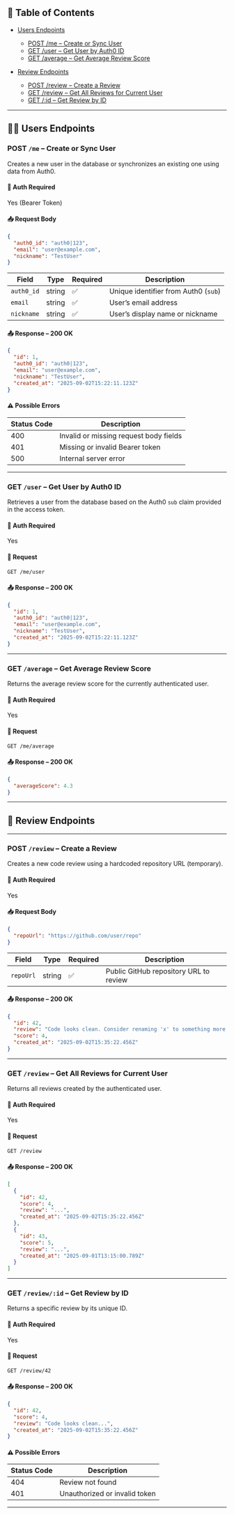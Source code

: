 ## 📑 Table of Contents

* [Users Endpoints](#users-endpoints)

  * [POST /me – Create or Sync User](#post-me--create-or-sync-user)
  * [GET /user – Get User by Auth0 ID](#get-user--get-user-by-auth0-id)
  * [GET /average – Get Average Review Score](#get-average--get-average-review-score)
* [Review Endpoints](#review-endpoints)

  * [POST /review – Create a Review](#post-review--create-a-review)
  * [GET /review – Get All Reviews for Current User](#get-review--get-all-reviews-for-current-user)
  * [GET /\:id – Get Review by ID](#get-id--get-review-by-id)

---

## 🧑‍💼 Users Endpoints

### POST `/me` – Create or Sync User

Creates a new user in the database or synchronizes an existing one using data from Auth0.

#### 🔐 Auth Required

Yes (Bearer Token)

#### 📥 Request Body

```json
{
  "auth0_id": "auth0|123",
  "email": "user@example.com",
  "nickname": "TestUser"
}
```

| Field      | Type   | Required | Description                          |
| ---------- | ------ | -------- | ------------------------------------ |
| `auth0_id` | string | ✅        | Unique identifier from Auth0 (`sub`) |
| `email`    | string | ✅        | User’s email address                 |
| `nickname` | string | ✅        | User’s display name or nickname      |

#### 📤 Response – 200 OK

```json
{
  "id": 1,
  "auth0_id": "auth0|123",
  "email": "user@example.com",
  "nickname": "TestUser",
  "created_at": "2025-09-02T15:22:11.123Z"
}
```

#### ⚠️ Possible Errors

| Status Code | Description                            |
| ----------- | -------------------------------------- |
| 400         | Invalid or missing request body fields |
| 401         | Missing or invalid Bearer token        |
| 500         | Internal server error                  |

---

### GET `/user` – Get User by Auth0 ID

Retrieves a user from the database based on the Auth0 `sub` claim provided in the access token.

#### 🔐 Auth Required

Yes

#### 🧾 Request

```http
GET /me/user
```

#### 📤 Response – 200 OK

```json
{
  "id": 1,
  "auth0_id": "auth0|123",
  "email": "user@example.com",
  "nickname": "TestUser",
  "created_at": "2025-09-02T15:22:11.123Z"
}
```

---

### GET `/average` – Get Average Review Score

Returns the average review score for the currently authenticated user.

#### 🔐 Auth Required

Yes

#### 🧾 Request

```http
GET /me/average
```

#### 📤 Response – 200 OK

```json
{
  "averageScore": 4.3
}
```

---

## 📝 Review Endpoints

---

### POST `/review` – Create a Review

Creates a new code review using a hardcoded repository URL (temporary).

#### 🔐 Auth Required

Yes

#### 📥 Request Body

```json
{
  "repoUrl": "https://github.com/user/repo"
}
```

| Field     | Type   | Required | Description                            |
| --------- | ------ | -------- | -------------------------------------- |
| `repoUrl` | string | ✅        | Public GitHub repository URL to review |

#### 📤 Response – 200 OK

```json
{
  "id": 42,
  "review": "Code looks clean. Consider renaming 'x' to something more descriptive.",
  "score": 4,
  "created_at": "2025-09-02T15:35:22.456Z"
}
```

---

### GET `/review` – Get All Reviews for Current User

Returns all reviews created by the authenticated user.

#### 🔐 Auth Required

Yes

#### 🧾 Request

```http
GET /review
```

#### 📤 Response – 200 OK

```json
[
  {
    "id": 42,
    "score": 4,
    "review": "...",
    "created_at": "2025-09-02T15:35:22.456Z"
  },
  {
    "id": 43,
    "score": 5,
    "review": "...",
    "created_at": "2025-09-01T13:15:00.789Z"
  }
]
```

---

### GET `/review/:id` – Get Review by ID

Returns a specific review by its unique ID.

#### 🔐 Auth Required

Yes

#### 🧾 Request

```http
GET /review/42
```

#### 📤 Response – 200 OK

```json
{
  "id": 42,
  "score": 4,
  "review": "Code looks clean...",
  "created_at": "2025-09-02T15:35:22.456Z"
}
```

#### ⚠️ Possible Errors

| Status Code | Description                   |
| ----------- | ----------------------------- |
| 404         | Review not found              |
| 401         | Unauthorized or invalid token |

---